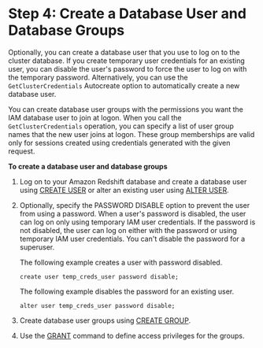 # Step 4: Create a Database User and Database Groups<a name="generating-iam-credentials-user-and-groups"></a>

Optionally, you can create a database user that you use to log on to the cluster database\. If you create temporary user credentials for an existing user, you can disable the user's password to force the user to log on with the temporary password\. Alternatively, you can use the `GetClusterCredentials` Autocreate option to automatically create a new database user\. 

You can create database user groups with the permissions you want the IAM database user to join at logon\. When you call the `GetClusterCredentials` operation, you can specify a list of user group names that the new user joins at logon\. These group memberships are valid only for sessions created using credentials generated with the given request\.

**To create a database user and database groups**

1. Log on to your Amazon Redshift database and create a database user using [CREATE USER](https://docs.aws.amazon.com/redshift/latest/dg/r_CREATE_USER.html) or alter an existing user using [ALTER USER](https://docs.aws.amazon.com/redshift/latest/dg/r_ALTER_USER.html)\. 

1. Optionally, specify the PASSWORD DISABLE option to prevent the user from using a password\. When a user's password is disabled, the user can log on only using temporary IAM user credentials\. If the password is not disabled, the user can log on either with the password or using temporary IAM user credentials\. You can't disable the password for a superuser\.

   The following example creates a user with password disabled\.

   ```
   create user temp_creds_user password disable; 
   ```

   The following example disables the password for an existing user\. 

   ```
   alter user temp_creds_user password disable;
   ```

1. Create database user groups using [CREATE GROUP](https://docs.aws.amazon.com/redshift/latest/dg/r_CREATE_GROUP.html)\. 

1. Use the [GRANT](https://docs.aws.amazon.com/redshift/latest/dg/r_GRANT.html) command to define access privileges for the groups\.